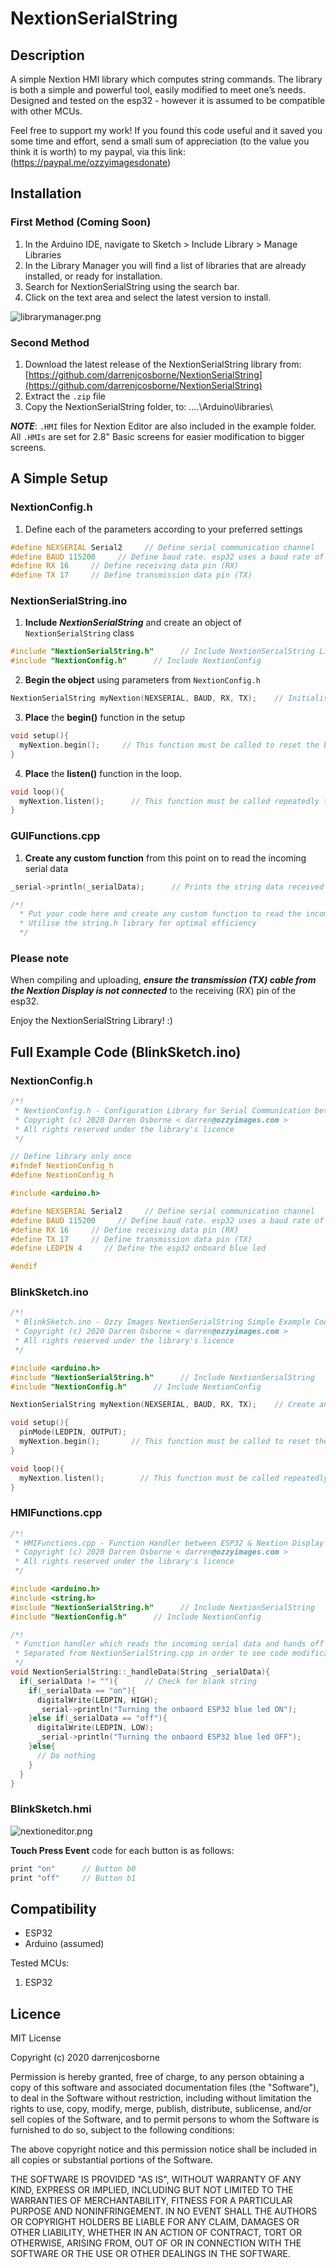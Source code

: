 # NextionSerialString

## Description
A simple Nextion HMI library which computes string commands. The library is both a simple and powerful tool, easily modified to meet one’s needs. Designed and tested on the esp32 - however it is assumed to be compatible with other MCUs.

Feel free to support my work! If you found this code useful and it saved you some time and effort, send a small sum of appreciation (to the value you think it is worth)
to my paypal, via this link: (https://paypal.me/ozzyimagesdonate)

## Installation

### First Method **(Coming Soon)**
1.  In the Arduino IDE, navigate to Sketch > Include Library > Manage Libraries
2.  In the Library Manager you will find a list of libraries that are already installed, or ready for installation.
3.  Search for NextionSerialString using the search bar.
4.  Click on the text area and select the latest version to install.

![librarymanager.png](./extras/media/librarymanager.png)

### Second Method
1. Download the latest release of the NextionSerialString library from: [https://github.com/darrenjcosborne/NextionSerialString](https://github.com/darrenjcosborne/NextionSerialString)
2. Extract the `.zip` file 
3. Copy the NextionSerialString folder, to: ....\Arduino\libraries\

***NOTE***: `.HMI` files for Nextion Editor are also included in the example folder.
All `.HMIs` are set for 2.8" Basic screens for easier modification to bigger screens.

## A Simple Setup

### NextionConfig.h

1. Define each of the parameters according to your preferred settings
````Cpp
#define NEXSERIAL Serial2     // Define serial communication channel
#define BAUD 115200     // Define baud rate. esp32 uses a baud rate of 115200
#define RX 16     // Define receiving data pin (RX)
#define TX 17     // Define transmission data pin (TX)
````
### NextionSerialString.ino

1.  **Include** ***NextionSerialString*** and create an object of `NextionSerialString` class
````Cpp
#include "NextionSerialString.h"      // Include NextionSerialString Library
#include "NextionConfig.h"      // Include NextionConfig
````
2.  **Begin the object** using parameters from `NextionConfig.h`
````Cpp
NextionSerialString myNextion(NEXSERIAL, BAUD, RX, TX);    // Initialise connection object                  
````
3.  **Place** the **begin()** function in the setup
````Cpp
void setup(){
  myNextion.begin();     // This function must be called to reset the baud rate on the Nextion, to match that of the esp32
}
````
4. **Place** the **listen()** function in the loop.
````Cpp
void loop(){
  myNextion.listen();      // This function must be called repeatedly to respond to touch events from the Nextion panel
}
````

### GUIFunctions.cpp

1. **Create any custom function** from this point on to read the incoming serial data
````Cpp
_serial->println(_serialData);      // Prints the string data received from the Nextion

/*!
  * Put your code here and create any custom function to read the incoming serial data
  * Utilise the string.h library for optimal efficiency
  */
````
### Please note
When compiling and uploading, ***ensure the transmission (TX) cable from the Nextion Display is not connected*** to the receiving (RX) pin of the esp32.

Enjoy the NextionSerialString Library! :)

## Full Example Code (BlinkSketch.ino)

### NextionConfig.h
````Cpp
/*!
 * NextionConfig.h - Configuration Library for Serial Communication between ESP32 & Nextion Display using strings
 * Copyright (c) 2020 Darren Osborne < darren@ozzyimages.com >
 * All rights reserved under the library's licence
 */

// Define library only once
#ifndef NextionConfig_h
#define NextionConfig_h

#include <arduino.h>

#define NEXSERIAL Serial2     // Define serial communication channel
#define BAUD 115200     // Define baud rate. esp32 uses a baud rate of 115200
#define RX 16     // Define receiving data pin (RX)
#define TX 17     // Define transmission data pin (TX)
#define LEDPIN 4     // Define the esp32 onboard blue led

#endif
````

### BlinkSketch.ino
````Cpp
/*!
 * BlinkSketch.ino - Ozzy Images NextionSerialString Simple Example Code
 * Copyright (c) 2020 Darren Osborne < darren@ozzyimages.com > 
 * All rights reserved under the library's licence
 */

#include <arduino.h>
#include "NextionSerialString.h"      // Include NextionSerialString
#include "NextionConfig.h"      // Include NextionConfig

NextionSerialString myNextion(NEXSERIAL, BAUD, RX, TX);    // Create an object of NextionSerialString class with the name < myNextion >

void setup(){
  pinMode(LEDPIN, OUTPUT);
  myNextion.begin();       // This function must be called to reset the baud rate on the Nextion, to match that of the esp32
}

void loop(){  
  myNextion.listen();        // This function must be called repeatedly to respond to touch events from the Nextion panel
}
````

### HMIFunctions.cpp
````Cpp
/*!
 * HMIFunctions.cpp - Function Handler between ESP32 & Nextion Display
 * Copyright (c) 2020 Darren Osborne < darren@ozzyimages.com >
 * All rights reserved under the library's licence
 */

#include <arduino.h>
#include <string.h>
#include "NextionSerialString.h"      // Include NextionSerialString
#include "NextionConfig.h"      // Include NextionConfig

/*!
 * Function handler which reads the incoming serial data and hands off to a custom function
 * Separated from NextionSerialString.cpp in order to see code modifications/custom functions more clearly
 */
void NextionSerialString::_handleData(String _serialData){
  if(_serialData != ""){      // Check for blank string
    if(_serialData == "on"){
      digitalWrite(LEDPIN, HIGH);
      _serial->println("Turning the onbaord ESP32 blue led ON");
    }else if(_serialData == "off"){
      digitalWrite(LEDPIN, LOW);
      _serial->println("Turning the onbaord ESP32 blue led OFF");
    }else{
      // Do nothing
    } 
  }
}
````

### BlinkSketch.hmi

![nextioneditor.png](./extras/media/nextioneditor.png)

**Touch Press Event** code for each button is as follows:
````Cpp
print "on"      // Button b0
print "off"     // Button b1
````

## Compatibility
* ESP32
* Arduino (assumed)

Tested MCUs:
1. ESP32

## Licence
MIT License

Copyright (c) 2020 darrenjcosborne

Permission is hereby granted, free of charge, to any person obtaining a copy
of this software and associated documentation files (the "Software"), to deal
in the Software without restriction, including without limitation the rights
to use, copy, modify, merge, publish, distribute, sublicense, and/or sell
copies of the Software, and to permit persons to whom the Software is
furnished to do so, subject to the following conditions:

The above copyright notice and this permission notice shall be included in all
copies or substantial portions of the Software.

THE SOFTWARE IS PROVIDED "AS IS", WITHOUT WARRANTY OF ANY KIND, EXPRESS OR
IMPLIED, INCLUDING BUT NOT LIMITED TO THE WARRANTIES OF MERCHANTABILITY,
FITNESS FOR A PARTICULAR PURPOSE AND NONINFRINGEMENT. IN NO EVENT SHALL THE
AUTHORS OR COPYRIGHT HOLDERS BE LIABLE FOR ANY CLAIM, DAMAGES OR OTHER
LIABILITY, WHETHER IN AN ACTION OF CONTRACT, TORT OR OTHERWISE, ARISING FROM,
OUT OF OR IN CONNECTION WITH THE SOFTWARE OR THE USE OR OTHER DEALINGS IN THE
SOFTWARE.

